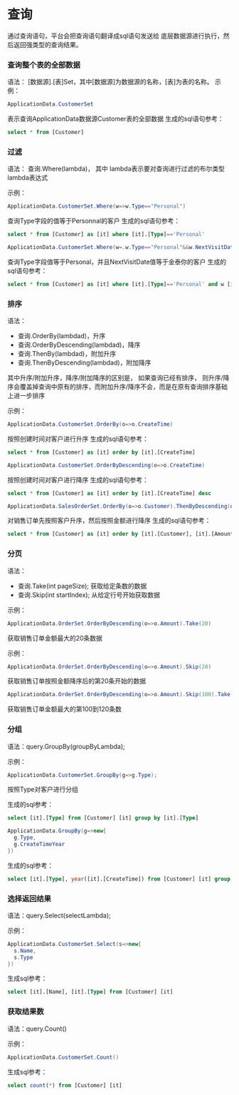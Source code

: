 # 查询

通过查询语句，平台会把查询语句翻译成sql语句发送给 底层数据源进行执行，然后返回强类型的查询结果。

### 查询整个表的全部数据

语法：
[数据源].[表]Set，其中[数据源]为数据源的名称，[表]为表的名称。
示例：
```csharp
ApplicationData.CustomerSet
```
表示查询ApplicationData数据源Customer表的全部数据
生成的sql语句参考：
```sql
select * from [Customer]
```

### 过滤

语法：
查询.Where(lambda)， 其中 lambda表示要对查询进行过滤的布尔类型lambda表达式

示例：
```csharp
ApplicationData.CustomerSet.Where(w=>w.Type=="Personal")
```
查询Type字段的值等于Personnal的客户
生成的sql语句参考：
```sql
select * from [Customer] as [it] where [it].[Type]=='Personal'
```

```csharp
ApplicationData.CustomerSet.Where(w=.w.Type=="Personal"&&w.NextVisitDate==DateTime.Today)
```
查询Type字段值等于Personal，并且NextVisitDate值等于金泰你的客户
生成的sql语句参考：
```sql
select * from [Customer] as [it] where [it].[Type]=='Personal' and w [it]NextVisitDate==convert(getdate() as date)
```

### 排序

语法：
- 查询.OrderBy(lambdad)，升序
- 查询.OrderByDescending(lambdad)，降序
- 查询.ThenBy(lambdad)，附加升序
- 查询.ThenByDescending(lambdad)，附加降序

其中升序/附加升序，降序/附加降序的区别是， 如果查询已经有排序， 则升序/降序会覆盖掉查询中原有的排序，而附加升序/降序不会，而是在原有查询排序基础上进一步排序

示例：
```csharp
ApplicationData.CustomerSet.OrderBy(o=>o.CreateTime)
```
按照创建时间对客户进行升序
生成的sql语句参考：
```sql
select * from [Customer] as [it] order by [it].[CreateTime]
```

```csharp
ApplicationData.CustomerSet.OrderByDescending(o=>o.CreateTime)
```
按照创建时间对客户进行降序
生成的sql语句参考：
```sql
select * from [Customer] as [it] order by [it].[CreateTime] desc
```

```csharp
ApplicationData.SalesOrderSet.OrderBy(o=>o.Customer).ThenByDescending(o=>o.Amount)
```
对销售订单先按照客户升序，然后按照金额进行降序
生成的sql语句参考：
```sql
select * from [Customer] as [it] order by [it].[Customer], [it].[Amount] desc
```

### 分页

语法：
- 查询.Take(int pageSize); 获取给定条数的数据
- 查询.Skip(int startIndex); 从给定行号开始获取数据

示例：
```csharp
ApplicationData.OrderSet.OrderByDescending(o=>o.Amount).Take(20)
```
获取销售订单金额最大的20条数据

示例：
```csharp
ApplicationData.OrderSet.OrderByDescending(o=>o.Amount).Skip(20)
```
获取销售订单按照金额降序后的第20条开始的数据

```csharp
ApplicationData.OrderSet.OrderByDescending(o=>o.Amount).Skip(100).Take(20)
```
获取销售订单金额最大的第100到120条数

### 分组

语法：query.GroupBy(groupByLambda);

示例：
```csharp
ApplicationData.CustomerSet.GroupBy(g=>g.Type);
```
按照Type对客户进行分组

生成的sql参考：
```sql
select [it].[Type] from [Customer] [it] group by [it].[Type]
```

```csharp
ApplicationData.GroupBy(g=>new{
  g.Type,
  g.CreateTimeYear
})
```
生成的sql参考：
```sql
select [it].[Type], year([it].[CreateTime]) from [Customer] [it] group by [it].[Type], year([it].[CreateTime])
```
### 选择返回结果

语法：query.Select(selectLambda);

示例：
```csharp
ApplicationData.CustomerSet.Select(s=>new{
  s.Name,
  s.Type
})
```
生成sql参考：
```sql
select [it].[Name], [it].[Type] from [Customer] [it]
```

### 获取结果数

语法：query.Count()

示例：
```csharp
ApplicationData.CustomerSet.Count()
```
生成sql参考：
```sql
select count(*) from [Customer] [it]
```
